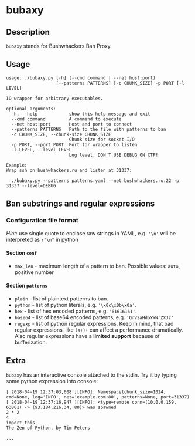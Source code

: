 # bubaxy

## Description

`bubaxy` stands for Bushwhackers Ban Proxy.

## Usage

```
usage: ./bubaxy.py [-h] (--cmd command | --net host:port)
                   [--patterns PATTERNS] [-c CHUNK_SIZE] -p PORT [-l LEVEL]

IO wrapper for arbitrary executables.

optional arguments:
  -h, --help            show this help message and exit
  --cmd command         A command to execute
  --net host:port       Host and port to connect
  --patterns PATTERNS   Path to the file with patterns to ban
  -c CHUNK_SIZE, --chunk-size CHUNK_SIZE
                        Chunk size for socket I/O
  -p PORT, --port PORT  Port for wrapper to listen
  -l LEVEL, --level LEVEL
                        Log level. DON'T USE DEBUG ON CTF!

Example:
Wrap ssh on bushwhackers.ru and listen at 31337:

  ./bubaxy.py --patterns patterns.yaml --net bushwhackers.ru:22 -p 31337 --level=DEBUG
```

## Ban substrings and regular expressions

### Configuration file format

*Hint*: use single quote to enclose raw strings in YAML, e.g. `'\n'` will be interpreted as `r"\n"` in python

#### Section `conf`

- `max_len` - maximum length of a pattern to ban. Possible values: `auto`, positive number

#### Section `patterns`

- `plain` - list of plaintext patterns to ban.
- `python` - list of python literals, e.g. `'\x0c\x0b\x0a'`.
- `hex` - list of hex encoded patterns, e.g. `'61616161'`.
- `base64` - list of base64 encoded patterns, e.g. `'QnVzaHdoYWNrZXJz'`
- `regexp` - list of python regular expressions. Keep in mind, that bad regular expressions, like `(a+)+` can affect a performance dramatically. Also regular expressions have a **limited support** because of bufferization.

## Extra

`bubaxy` has an interactive console attached to the stdin. Try it by typing some python expression into console:

```
[ 2018-04-19 12:37:03,608 ][INFO]: Namespace(chunk_size=1024, cmd=None, log='INFO', net='example.com:80', patterns=None, port=31337)
[ 2018-04-19 12:37:16,947 ][INFO]: <type=remote conn=(10.0.0.159, 63801) -> (93.184.216.34, 80)> was spawned
2 * 2
4
import this
The Zen of Python, by Tim Peters

...
```
